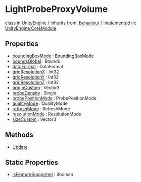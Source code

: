 # LightProbeProxyVolume
class in UnityEngine
 / Inherits from: <a href="https://docs.unity3d.com/6000.0/Documentation/ScriptReference/Behaviour.html">Behaviour</a> / Implemented in: <a href="https://docs.unity3d.com/6000.0/Documentation/ScriptReference/UnityEngine.CoreModule.html">UnityEngine.CoreModule</a>

## Properties
- <a href="https://docs.unity3d.com/6000.0/Documentation/ScriptReference/LightProbeProxyVolume-boundingBoxMode.html">boundingBoxMode</a> : BoundingBoxMode
- <a href="https://docs.unity3d.com/6000.0/Documentation/ScriptReference/LightProbeProxyVolume-boundsGlobal.html">boundsGlobal</a> : Bounds
- <a href="https://docs.unity3d.com/6000.0/Documentation/ScriptReference/LightProbeProxyVolume-dataFormat.html">dataFormat</a> : DataFormat
- <a href="https://docs.unity3d.com/6000.0/Documentation/ScriptReference/LightProbeProxyVolume-gridResolutionX.html">gridResolutionX</a> : Int32
- <a href="https://docs.unity3d.com/6000.0/Documentation/ScriptReference/LightProbeProxyVolume-gridResolutionY.html">gridResolutionY</a> : Int32
- <a href="https://docs.unity3d.com/6000.0/Documentation/ScriptReference/LightProbeProxyVolume-gridResolutionZ.html">gridResolutionZ</a> : Int32
- <a href="https://docs.unity3d.com/6000.0/Documentation/ScriptReference/LightProbeProxyVolume-originCustom.html">originCustom</a> : Vector3
- <a href="https://docs.unity3d.com/6000.0/Documentation/ScriptReference/LightProbeProxyVolume-probeDensity.html">probeDensity</a> : Single
- <a href="https://docs.unity3d.com/6000.0/Documentation/ScriptReference/LightProbeProxyVolume-probePositionMode.html">probePositionMode</a> : ProbePositionMode
- <a href="https://docs.unity3d.com/6000.0/Documentation/ScriptReference/LightProbeProxyVolume-qualityMode.html">qualityMode</a> : QualityMode
- <a href="https://docs.unity3d.com/6000.0/Documentation/ScriptReference/LightProbeProxyVolume-refreshMode.html">refreshMode</a> : RefreshMode
- <a href="https://docs.unity3d.com/6000.0/Documentation/ScriptReference/LightProbeProxyVolume-resolutionMode.html">resolutionMode</a> : ResolutionMode
- <a href="https://docs.unity3d.com/6000.0/Documentation/ScriptReference/LightProbeProxyVolume-sizeCustom.html">sizeCustom</a> : Vector3

## Methods
- <a href="https://docs.unity3d.com/6000.0/Documentation/ScriptReference/LightProbeProxyVolume.Update.html">Update</a>

## Static Properties
- <a href="https://docs.unity3d.com/6000.0/Documentation/ScriptReference/LightProbeProxyVolume-isFeatureSupported.html">isFeatureSupported</a> : Boolean
